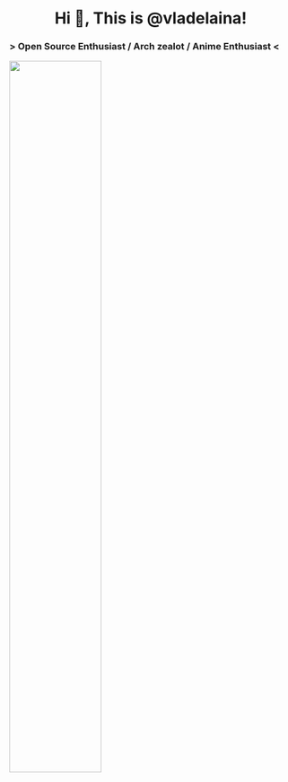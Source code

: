 <h1 align="center">Hi 👋,  This is @vladelaina! </h1>

### > Open Source Enthusiast / Arch zealot / Anime Enthusiast <

<img width="57%"  src="https://github-readme-stats.vercel.app/api?username=vladelaina&disable_animations=true&show_icons=true&rank_icon=percentile&count_private=true&theme=dracula"/>
